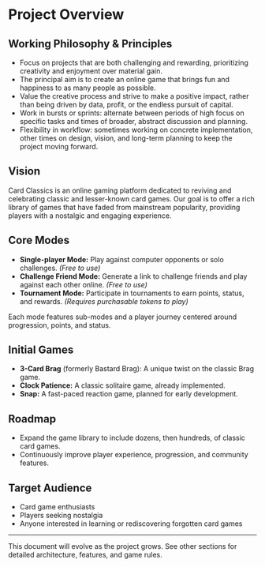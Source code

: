 
# Project Overview

## Working Philosophy & Principles

- Focus on projects that are both challenging and rewarding, prioritizing creativity and enjoyment over material gain.
- The principal aim is to create an online game that brings fun and happiness to as many people as possible.
- Value the creative process and strive to make a positive impact, rather than being driven by data, profit, or the endless pursuit of capital.
- Work in bursts or sprints: alternate between periods of high focus on specific tasks and times of broader, abstract discussion and planning.
- Flexibility in workflow: sometimes working on concrete implementation, other times on design, vision, and long-term planning to keep the project moving forward.

## Vision
Card Classics is an online gaming platform dedicated to reviving and celebrating classic and lesser-known card games. Our goal is to offer a rich library of games that have faded from mainstream popularity, providing players with a nostalgic and engaging experience.


## Core Modes
- **Single-player Mode:** Play against computer opponents or solo challenges. *(Free to use)*
- **Challenge Friend Mode:** Generate a link to challenge friends and play against each other online. *(Free to use)*
- **Tournament Mode:** Participate in tournaments to earn points, status, and rewards. *(Requires purchasable tokens to play)*

Each mode features sub-modes and a player journey centered around progression, points, and status.

## Initial Games
- **3-Card Brag** (formerly Bastard Brag): A unique twist on the classic Brag game.
- **Clock Patience:** A classic solitaire game, already implemented.
- **Snap:** A fast-paced reaction game, planned for early development.

## Roadmap
- Expand the game library to include dozens, then hundreds, of classic card games.
- Continuously improve player experience, progression, and community features.

## Target Audience
- Card game enthusiasts
- Players seeking nostalgia
- Anyone interested in learning or rediscovering forgotten card games

---
This document will evolve as the project grows. See other sections for detailed architecture, features, and game rules.
